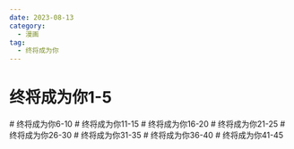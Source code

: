 ```yaml
---
date: 2023-08-13
category:
  - 漫画
tag:
  - 终将成为你
---
```


# 终将成为你1-5
<PDF url="/assets/zjcwn/zjcwn1.pdf" height="900px" zoom="90" />
# 终将成为你6-10
<PDF url="/assets/zjcwn/zjcwn2.pdf" height="900px" zoom="90" />
# 终将成为你11-15
<PDF url="/assets/zjcwn/zjcwn3.pdf" height="900px" zoom="90" />
# 终将成为你16-20
<PDF url="/assets/zjcwn/zjcwn4.pdf" height="900px" zoom="90" />
# 终将成为你21-25
<PDF url="/assets/zjcwn/zjcwn5.pdf" height="900px" zoom="90" />
# 终将成为你26-30
<PDF url="/assets/zjcwn/zjcwn6.pdf" height="900px" zoom="90" />
# 终将成为你31-35
<PDF url="/assets/zjcwn/zjcwn7.pdf" height="900px" zoom="90" />
# 终将成为你36-40
<PDF url="/assets/zjcwn/zjcwn8.pdf" height="900px" zoom="90" />
# 终将成为你41-45
<PDF url="/assets/zjcwn/zjcwn9.pdf" height="900px" zoom="90" />